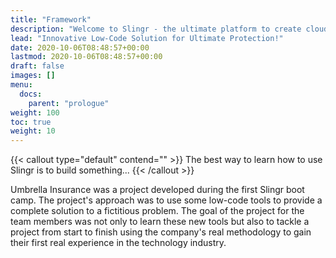 ```yaml
---
title: "Framework"
description: "Welcome to Slingr - the ultimate platform to create cloud apps that integrate with other SaaS solutions seamlessly! If you're wondering what Slingr is, then look no further. "
lead: "Innovative Low-Code Solution for Ultimate Protection!"
date: 2020-10-06T08:48:57+00:00
lastmod: 2020-10-06T08:48:57+00:00
draft: false
images: []
menu:
  docs:
    parent: "prologue"
weight: 100
toc: true
weight: 10
---
```

{{< callout type="default" contend="" >}}
The best way to learn how to use Slingr is to build something...
{{< /callout >}}

Umbrella Insurance was a project developed during the first Slingr boot camp. The project's approach was to use some low-code tools to provide a complete solution to a fictitious problem. The goal of the project for the team members was not only to learn these new tools but also to tackle a project from start to finish using the company's real methodology to gain their first real experience in the technology industry.